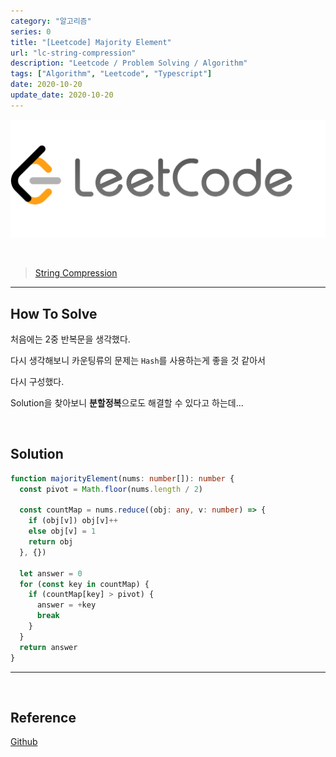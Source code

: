 ```yaml
---
category: "알고리즘"
series: 0
title: "[Leetcode] Majority Element" 
url: "lc-string-compression"
description: "Leetcode / Problem Solving / Algorithm"
tags: ["Algorithm", "Leetcode", "Typescript"]
date: 2020-10-20
update_date: 2020-10-20
---
```

![](https://raw.githubusercontent.com/akasai/Algorithm-Solutions/master/Leetcode/leetcode-logo.png)

<br>

> [String Compression](https://leetcode.com/problems/majority-element)

***

## How To Solve

처음에는 2중 반복문을 생각했다.

다시 생각해보니 카운팅류의 문제는 `Hash`를 사용하는게 좋을 것 같아서

다시 구성했다. 

Solution을 찾아보니 **분할정복**으로도 해결할 수 있다고 하는데...

<br>

## Solution

```typescript
function majorityElement(nums: number[]): number {
  const pivot = Math.floor(nums.length / 2)

  const countMap = nums.reduce((obj: any, v: number) => {
    if (obj[v]) obj[v]++
    else obj[v] = 1
    return obj
  }, {})

  let answer = 0
  for (const key in countMap) {
    if (countMap[key] > pivot) {
      answer = +key
      break
    }
  }
  return answer
}
```

***

<br>

## Reference

<span class="reference">

[Github](https://github.com/akasai/Algorithm-Solutions/blob/master/Leetcode/Solution/32.Majority_Element.ts)

</span>
